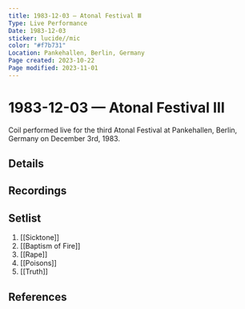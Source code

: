 ```yaml
---
title: 1983-12-03 — Atonal Festival Ⅲ
Type: Live Performance
Date: 1983-12-03
sticker: lucide//mic
color: "#f7b731"
Location: Pankehallen, Berlin, Germany
Page created: 2023-10-22
Page modified: 2023-11-01
---
```


# 1983-12-03 — Atonal Festival Ⅲ

Coil performed live for the third Atonal Festival at Pankehallen, Berlin, Germany on December 3rd, 1983.

## Details


## Recordings


## Setlist
1. [[Sicktone]]
2. [[Baptism of Fire]]
3. [[Rape]]
4. [[Poisons]]
5. [[Truth]]

## References

[^1]: [Entry at Live Coil Archive](https://live-coil-archive.com/1983-2/1983-atonal/)
